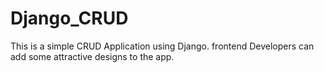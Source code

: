 # Django_CRUD
This is a simple CRUD Application using Django.
frontend Developers can add some attractive designs to the app.
